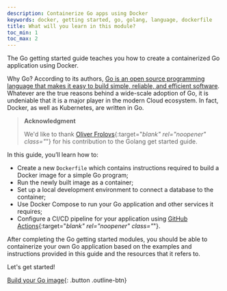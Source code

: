 ```yaml
---
description: Containerize Go apps using Docker
keywords: docker, getting started, go, golang, language, dockerfile
title: What will you learn in this module?
toc_min: 1
toc_max: 2
---
```


The Go getting started guide teaches you how to create a containerized Go application using Docker.

Why Go? According to its authors, [Go is an open source programming language that makes it easy to build simple, reliable, and efficient software][golang]. Whatever are the true reasons behind a wide-scale adoption of Go, it is undeniable that it is a major player in the modern Cloud ecosystem. In fact, Docker, as well as Kubernetes, are written in Go.

[golang]: https://golang.org/

> **Acknowledgment**
>
> We'd like to thank [Oliver Frolovs](https://twitter.com/nocturnalgopher){:target="_blank" rel="noopener" class="_"} for his contribution to the Golang get started guide.

In this guide, you’ll learn how to:

* Create a new `Dockerfile` which contains instructions required to build a Docker image for a simple Go program;
* Run the newly built image as a container;
* Set up a local development environment to connect a database to the container;
* Use Docker Compose to run your Go application and other services it requires;
* Configure a CI/CD pipeline for your application using [GitHub Actions](https://docs.github.com/en/actions){:target="_blank" rel="noopener" class="_"}.

After completing the Go getting started modules, you should be able to containerize your own Go application based on the examples and instructions provided in this guide and the resources that it refers to.

Let's get started!

[Build your Go image](build-images.md){: .button .outline-btn}

<br />
